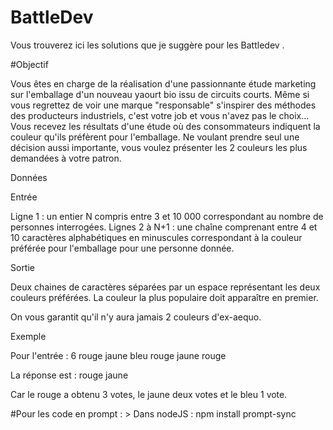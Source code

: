 # BattleDev

Vous trouverez ici les solutions que je suggère pour les Battledev .

#Objectif

Vous êtes en charge de la réalisation d'une passionnante étude marketing sur l'emballage d'un nouveau yaourt bio issu de circuits courts. Même si vous regrettez de voir une marque "responsable" s'inspirer des méthodes des producteurs industriels, c'est votre job et vous n'avez pas le choix... Vous recevez les résultats d'une étude où des consommateurs indiquent la couleur qu'ils préfèrent pour l'emballage. Ne voulant prendre seul une décision aussi importante, vous voulez présenter les 2 couleurs les plus demandées à votre patron.

Données

Entrée

Ligne 1 : un entier N compris entre 3 et 10 000 correspondant au nombre de personnes interrogées.
Lignes 2 à N+1 : une chaîne comprenant entre 4 et 10 caractères alphabétiques en minuscules correspondant à la couleur préférée pour l'emballage pour une personne donnée.

Sortie

Deux chaines de caractères séparées par un espace représentant les deux couleurs préférées. La couleur la plus populaire doit apparaître en premier.

On vous garantit qu'il n'y aura jamais 2 couleurs d'ex-aequo.

Exemple

Pour l'entrée :
6
rouge
jaune
bleu
rouge
jaune
rouge

La réponse est :
rouge jaune

Car le rouge a obtenu 3 votes, le jaune deux votes et le bleu 1 vote.

#Pour les code en prompt : 
      > Dans nodeJS : npm install prompt-sync
  
